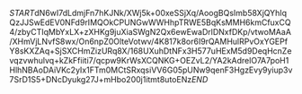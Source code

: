 $START$dN6wI7dLdmjFn7hKJNk/XWj5k+00xeSSjXq/AoogBQsImb58XjQYhIqQzJJSwEdEV0NFd9rIMQOkCPUNGwWWHhpTRWE5BqKsMMH6kmCfuxCQ4/zbyCTIqMbYxLX+zXHKg9juXiaSWgN2Qx6ewEwaDrlDNxfDKp/vtwoMAaA/XHmVjLNvfS8wx/On6npZ0OlteVotwv/4K817k8or6I9rQAMHulRPvOxYGEPfY8sKXZAq+SjSXCHmZizURq8X/168UXuhDtNFx3H577uHExM5d9DeqHcnZevqzvwhulvq+kZkFfiiti7/qcpw9KrWsXCQNKG+OEZvL2/YA2kAdrelO7A7poH1HlhNBAoDAiVKc2yIx1FTm0MCtSRxqsiVV6G05pUNw9qenF3HgzEvy9yiup3v7SrD1S5+DNcDyukg27J+mHbo200j1itmt8utoENz$END$